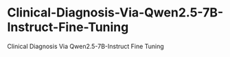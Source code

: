 # Clinical-Diagnosis-Via-Qwen2.5-7B-Instruct-Fine-Tuning
Clinical Diagnosis Via Qwen2.5-7B-Instruct Fine Tuning
